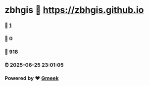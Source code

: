 # zbhgis :link: https://zbhgis.github.io 
### :page_facing_up: [1](https://zbhgis.github.io/tag.html) 
### :speech_balloon: 0 
### :hibiscus: 918 
### :alarm_clock: 2025-06-25 23:01:05 
### Powered by :heart: [Gmeek](https://github.com/Meekdai/Gmeek)
